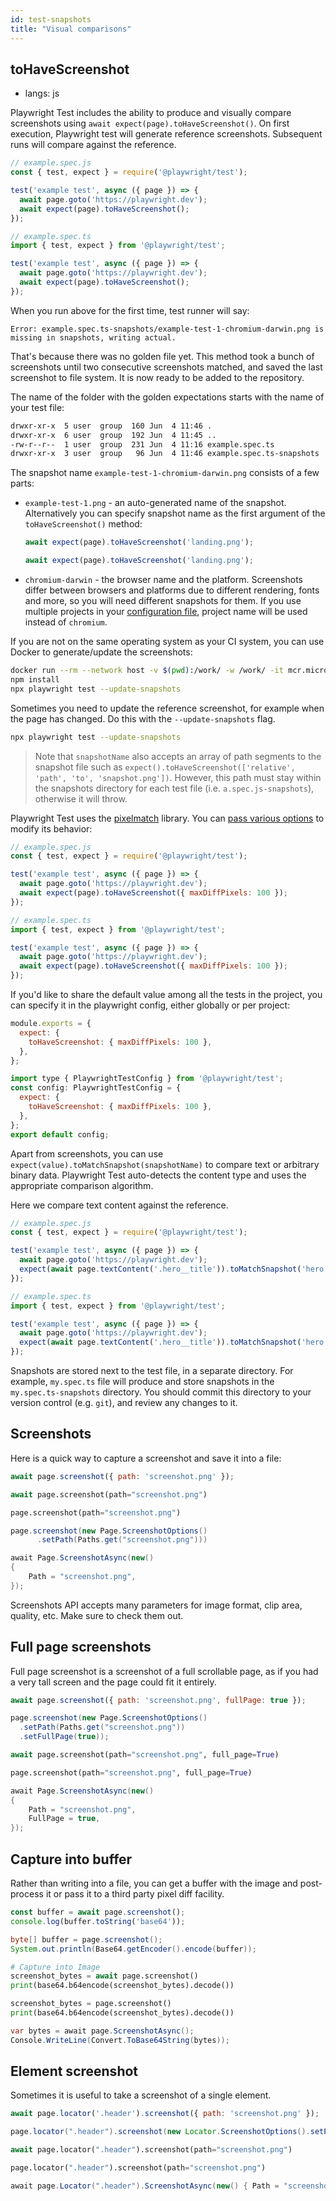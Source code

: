 ```yaml
---
id: test-snapshots
title: "Visual comparisons"
---
```


## toHaveScreenshot
* langs: js

Playwright Test includes the ability to produce and visually compare screenshots using `await expect(page).toHaveScreenshot()`. On first execution, Playwright test will generate reference screenshots. Subsequent runs will compare against the reference.

```js tab=js-js
// example.spec.js
const { test, expect } = require('@playwright/test');

test('example test', async ({ page }) => {
  await page.goto('https://playwright.dev');
  await expect(page).toHaveScreenshot();
});
```

```js tab=js-ts
// example.spec.ts
import { test, expect } from '@playwright/test';

test('example test', async ({ page }) => {
  await page.goto('https://playwright.dev');
  await expect(page).toHaveScreenshot();
});
```

When you run above for the first time, test runner will say:
```
Error: example.spec.ts-snapshots/example-test-1-chromium-darwin.png is missing in snapshots, writing actual.
```

That's because there was no golden file yet. This method took a bunch of screenshots until two consecutive
screenshots matched, and saved the last screenshot to file system. It is now ready to be added to the repository.

The name of the folder with the golden expectations starts with the name of your test file:

```bash
drwxr-xr-x  5 user  group  160 Jun  4 11:46 .
drwxr-xr-x  6 user  group  192 Jun  4 11:45 ..
-rw-r--r--  1 user  group  231 Jun  4 11:16 example.spec.ts
drwxr-xr-x  3 user  group   96 Jun  4 11:46 example.spec.ts-snapshots
```

The snapshot name `example-test-1-chromium-darwin.png` consists of a few parts:
- `example-test-1.png` - an auto-generated name of the snapshot. Alternatively you can specify snapshot name as the first argument of the `toHaveScreenshot()` method:
    ```js tab=js-js
    await expect(page).toHaveScreenshot('landing.png');
    ```
    ```js tab=js-ts
    await expect(page).toHaveScreenshot('landing.png');
    ```

- `chromium-darwin` - the browser name and the platform. Screenshots differ between browsers and platforms due to different rendering, fonts and more, so you will need different snapshots for them. If you use multiple projects in your [configuration file](./test-configuration.md), project name will be used instead of `chromium`.

If you are not on the same operating system as your CI system, you can use Docker to generate/update the screenshots:

```bash
docker run --rm --network host -v $(pwd):/work/ -w /work/ -it mcr.microsoft.com/playwright:v1.26.0-focal /bin/bash
npm install
npx playwright test --update-snapshots
```

Sometimes you need to update the reference screenshot, for example when the page has changed. Do this with the  `--update-snapshots` flag.

```bash
npx playwright test --update-snapshots
```

> Note that `snapshotName` also accepts an array of path segments to the snapshot file such as `expect().toHaveScreenshot(['relative', 'path', 'to', 'snapshot.png'])`.
> However, this path must stay within the snapshots directory for each test file (i.e. `a.spec.js-snapshots`), otherwise it will throw.

Playwright Test uses the [pixelmatch](https://github.com/mapbox/pixelmatch) library. You can [pass various options](./test-assertions#page-assertions-to-have-screenshot-2) to modify its behavior:

```js tab=js-js
// example.spec.js
const { test, expect } = require('@playwright/test');

test('example test', async ({ page }) => {
  await page.goto('https://playwright.dev');
  await expect(page).toHaveScreenshot({ maxDiffPixels: 100 });
});
```

```js tab=js-ts
// example.spec.ts
import { test, expect } from '@playwright/test';

test('example test', async ({ page }) => {
  await page.goto('https://playwright.dev');
  await expect(page).toHaveScreenshot({ maxDiffPixels: 100 });
});
```

If you'd like to share the default value among all the tests in the project, you can specify it in the playwright config, either globally or per project:

```js tab=js-js
module.exports = {
  expect: {
    toHaveScreenshot: { maxDiffPixels: 100 },
  },
};
```

```js tab=js-ts
import type { PlaywrightTestConfig } from '@playwright/test';
const config: PlaywrightTestConfig = {
  expect: {
    toHaveScreenshot: { maxDiffPixels: 100 },
  },
};
export default config;
```

Apart from screenshots, you can use `expect(value).toMatchSnapshot(snapshotName)` to compare text or arbitrary binary data. Playwright Test auto-detects the content type and uses the appropriate comparison algorithm.

Here we compare text content against the reference.

```js tab=js-js
// example.spec.js
const { test, expect } = require('@playwright/test');

test('example test', async ({ page }) => {
  await page.goto('https://playwright.dev');
  expect(await page.textContent('.hero__title')).toMatchSnapshot('hero.txt');
});
```

```js tab=js-ts
// example.spec.ts
import { test, expect } from '@playwright/test';

test('example test', async ({ page }) => {
  await page.goto('https://playwright.dev');
  expect(await page.textContent('.hero__title')).toMatchSnapshot('hero.txt');
});
```

Snapshots are stored next to the test file, in a separate directory. For example, `my.spec.ts` file will produce and store snapshots in the `my.spec.ts-snapshots` directory. You should commit this directory to your version control (e.g. `git`), and review any changes to it.




## Screenshots

Here is a quick way to capture a screenshot and save it into a file:

```js
await page.screenshot({ path: 'screenshot.png' });
```

```python async
await page.screenshot(path="screenshot.png")
```

```python sync
page.screenshot(path="screenshot.png")
```

```java
page.screenshot(new Page.ScreenshotOptions()
      .setPath(Paths.get("screenshot.png")))
```

```csharp
await Page.ScreenshotAsync(new()
{
    Path = "screenshot.png",
});
```

Screenshots API accepts many parameters for image format, clip area, quality, etc. Make sure to check them out.


## Full page screenshots

Full page screenshot is a screenshot of a full scrollable page, as if you had a very
tall screen and the page could fit it entirely.

```js
await page.screenshot({ path: 'screenshot.png', fullPage: true });
```

```java
page.screenshot(new Page.ScreenshotOptions()
  .setPath(Paths.get("screenshot.png"))
  .setFullPage(true));
```

```python async
await page.screenshot(path="screenshot.png", full_page=True)
```

```python sync
page.screenshot(path="screenshot.png", full_page=True)
```

```csharp
await Page.ScreenshotAsync(new()
{
    Path = "screenshot.png",
    FullPage = true,
});
```

## Capture into buffer

Rather than writing into a file, you can get a buffer with the image and post-process it or pass it to a third party pixel diff facility.

```js
const buffer = await page.screenshot();
console.log(buffer.toString('base64'));
```

```java
byte[] buffer = page.screenshot();
System.out.println(Base64.getEncoder().encode(buffer));
```

```python async
# Capture into Image
screenshot_bytes = await page.screenshot()
print(base64.b64encode(screenshot_bytes).decode())
```

```python sync
screenshot_bytes = page.screenshot()
print(base64.b64encode(screenshot_bytes).decode())
```

```csharp
var bytes = await page.ScreenshotAsync();
Console.WriteLine(Convert.ToBase64String(bytes));
```


## Element screenshot

Sometimes it is useful to take a screenshot of a single element.

```js
await page.locator('.header').screenshot({ path: 'screenshot.png' });
```

```java
page.locator(".header").screenshot(new Locator.ScreenshotOptions().setPath(Paths.get("screenshot.png")));
```

```python async
await page.locator(".header").screenshot(path="screenshot.png")
```

```python sync
page.locator(".header").screenshot(path="screenshot.png")
```

```csharp
await page.Locator(".header").ScreenshotAsync(new() { Path = "screenshot.png" });
```
